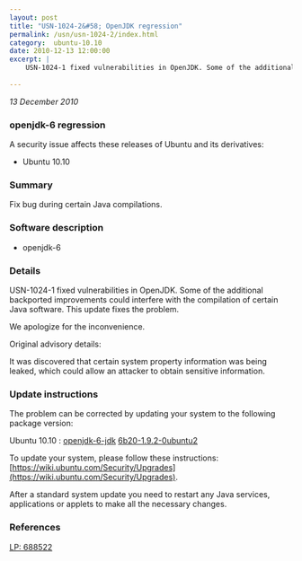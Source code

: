 ```yaml
---
layout: post
title: "USN-1024-2&#58; OpenJDK regression"
permalink: /usn/usn-1024-2/index.html
category:  ubuntu-10.10
date: 2010-12-13 12:00:00
excerpt: |
    USN-1024-1 fixed vulnerabilities in OpenJDK. Some of the additional backported improvements could interfere with the compilation of certain Java software. This update fixes the problem.
    
--- 
```

 
 

*13 December 2010*

### openjdk-6 regression

A security issue affects these releases of Ubuntu and its derivatives:

* Ubuntu 10.10

### Summary

Fix bug during certain Java compilations. 

### Software description

* openjdk-6 

### Details

USN-1024-1 fixed vulnerabilities in OpenJDK. Some of the additional backported improvements could interfere with the compilation of certain Java software. This update fixes the problem.

We apologize for the inconvenience.

Original advisory details:

 It was discovered that certain system property information was being leaked, which could allow an attacker to obtain sensitive information. 

### Update instructions

The problem can be corrected by updating your system to the following package version:

Ubuntu 10.10
 : [openjdk-6-jdk](https://launchpad.net/ubuntu/+source/openjdk-6) <span> [6b20-1.9.2-0ubuntu2](https://launchpad.net/ubuntu/+source/openjdk-6/6b20-1.9.2-0ubuntu2) </span> 

To update your system, please follow these instructions: [https://wiki.ubuntu.com/Security/Upgrades](https://wiki.ubuntu.com/Security/Upgrades).

After a standard system update you need to restart any Java services, applications or applets to make all the necessary changes. 

### References

 
 [LP: 688522](https://launchpad.net/bugs/688522)
 

